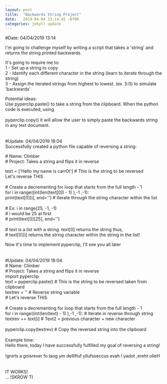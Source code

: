 ```yaml
---
layout: post
title:  "Backwards String Project"
date:   2019-04-04 13:14:45 -0700
categories: jekyll update
---
```


#Date: 04/04/2019 13:14

I'm going to challenge myself by writing a script that takes a 'string' and returns the string printed backwards.

It's going to require me to:  <br>
1 - Set up a string to copy  <br> 
2 - Identify each different character in the string (learn to iterate through the string) <br>
3 - Assign the iterated strings from highest to lowest. (ex. 5:0) to simulate 'backwards'  <br>

Potential ideas:  <br>
Use pyperclip.paste() to take a string from the clipboard. When the python code is executed, using <br>  
pyperclip.copy() it will allow the user to simply paste the backwards string in any text document.  <br>
 <br>
 <br>
#Update: 04/04/2019 18:04 
<br>
Successfully created a python file capable of reversing a string: <br>

\# Name: Climber <br>
\# Project: Takes a string and flips it in reverse <br>

text = ['Hello my name is carr0t'] # This is the string to be reversed <br>
Let's reverse THIS <br>
<br>
\# Create a decrementing for loop that starts from the full length - 1 <br>
for i in range((int(len(text[0]) - 1) ),-1 ,-1): <br>
    print(text[0][i], end='') \# Iterate through the string character within the list <br>
<br>
\# Ex: i in range(25, -1, -1) <br>
    \# i would be 25 at first <br>
    \# print(text[0][25], end='') <br>
<br>
\# text is a list with a string. text[0] returns the string thus, <br>
\# text[0][i] returns the string character within the string in the list! <br>

Now it's time to implement pyperclip, I'll see you all later  <br>
<br>
<br>
#Update: 04/04/2019 18:04 
<br>
\# Name: Climber <br>
\# Project: Takes a string and flips it in reverse<br>
import pyperclip<br>
text = pyperclip.paste() # This is the string to be reversed taken from clipboard<br>
textrev = '' # Reverse string variable<br>
\# Let's reverse THIS<br>
<br>
\# Create a decrementing for loop that starts from the full length - 1<br>
for i in range((int(len(text) - 1) ),-1 ,-1): # Iterate in reverse through string<br>
    textrev += text[i] # Text2 = previous character + new character <br>
<br>
pyperclip.copy(textrev) # Copy the reversed string into the clipboard<br>
<br>
Example time:<br>
Hello there, today I have successfully fulfilled my goal of reversing a string!<br>
<br>
!gnirts a gnisrever fo laog ym dellifluf yllufsseccus evah I yadot ,ereht olleH<br>
<br>
<br>
IT WORKS!<br>
... !SKROW TI<br>
